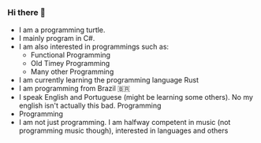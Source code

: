 ### Hi there 🐢　
- I am a programming turtle.
- I mainly program in C#.
- I am also interested in programmings such as:
  - Functional Programming
  - Old Timey Programming
  - Many other Programming
- I am currently learning the programming language Rust
- I am programming from Brazil 🇧🇷
- I speak English and Portuguese (might be learning some others). No my english isn't actually this bad. Programming
- Programming
- I am not just programming. I am halfway competent in music (not programming music though), interested in languages and others
